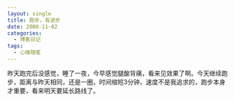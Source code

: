 ```yaml
---
layout: single
title: 跑步，有进步
date: 2008-11-02
categories:
  - 博客日记
tags:
  - 心情随笔
---
```


昨天跑完后没感觉，睡了一夜，今早感觉腿酸背痛，看来见效果了啊。今天继续跑步，距离与昨天相同，还是一圈，时间缩短3分钟，速度不是我追求的，跑步本身才重要，看来明天要延长路线了。
